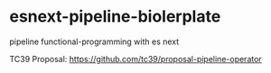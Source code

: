 # esnext-pipeline-biolerplate
pipeline functional-programming with es next

TC39 Proposal: <https://github.com/tc39/proposal-pipeline-operator>

